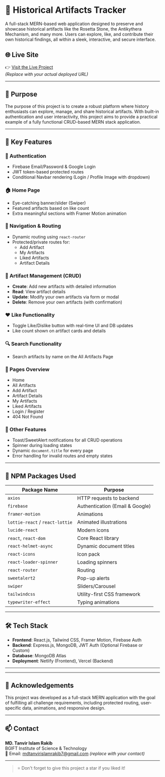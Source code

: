 # 🏺 Historical Artifacts Tracker

A full-stack MERN-based web application designed to preserve and showcase historical artifacts like the Rosetta Stone, the Antikythera Mechanism, and many more. Users can explore, like, and contribute their own historical findings, all within a sleek, interactive, and secure interface.

## 🌐 Live Site

👉 [Visit the Live Project](https://historical-artifact-tracker.netlify.app/)  
*(Replace with your actual deployed URL)*

---

## 🎯 Purpose

The purpose of this project is to create a robust platform where history enthusiasts can explore, manage, and share historical artifacts. With built-in authentication and user interactivity, this project aims to provide a practical example of a fully functional CRUD-based MERN stack application.

---

## 🚀 Key Features

### 🔐 Authentication
- Firebase Email/Password & Google Login
- JWT token-based protected routes
- Conditional Navbar rendering (Login / Profile Image with dropdown)

### 🏠 Home Page
- Eye-catching banner/slider (Swiper)
- Featured artifacts based on like count
- Extra meaningful sections with Framer Motion animation

### 🧭 Navigation & Routing
- Dynamic routing using `react-router`
- Protected/private routes for:
  - Add Artifact
  - My Artifacts
  - Liked Artifacts
  - Artifact Details

### 📃 Artifact Management (CRUD)
- **Create**: Add new artifacts with detailed information
- **Read**: View artifact details
- **Update**: Modify your own artifacts via form or modal
- **Delete**: Remove your own artifacts (with confirmation)

### ❤️ Like Functionality
- Toggle Like/Dislike button with real-time UI and DB updates
- Like count shown on artifact cards and details

### 🔍 Search Functionality
- Search artifacts by name on the All Artifacts Page

### 📂 Pages Overview
- Home
- All Artifacts
- Add Artifact
- Artifact Details
- My Artifacts
- Liked Artifacts
- Login / Register
- 404 Not Found

### 🧠 Other Features
- Toast/SweetAlert notifications for all CRUD operations
- Spinner during loading states
- Dynamic `document.title` for every page
- Error handling for invalid routes and empty states

---

## 🧩 NPM Packages Used

| Package Name            | Purpose |
|-------------------------|---------|
| `axios`                 | HTTP requests to backend |
| `firebase`              | Authentication (Email & Google) |
| `framer-motion`         | Animations |
| `lottie-react` / `react-lottie` | Animated illustrations |
| `lucide-react`          | Modern icons |
| `react`, `react-dom`    | Core React library |
| `react-helmet-async`    | Dynamic document titles |
| `react-icons`           | Icon pack |
| `react-loader-spinner`  | Loading spinners |
| `react-router`          | Routing |
| `sweetalert2`           | Pop-up alerts |
| `swiper`                | Sliders/Carousel |
| `tailwindcss`           | Utility-first CSS framework |
| `typewriter-effect`     | Typing animations |

---

## 🛠 Tech Stack

- **Frontend**: React.js, Tailwind CSS, Framer Motion, Firebase Auth
- **Backend**: Express.js, MongoDB, JWT Auth (Optional Firebase or Custom)
- **Database**: MongoDB Atlas
- **Deployment**: Netlify (Frontend), Vercel (Backend)

---


---

## 🙌 Acknowledgements

This project was developed as a full-stack MERN application with the goal of fulfilling all challenge requirements, including protected routing, user-specific data, animations, and responsive design.

---

## 📫 Contact

**MD. Tanvir Islam Rakib**  
BGIFT Institute of Science & Technology  
📧 Email: mdtanvirislamrakib7@gmail.com *(replace with your contact)*

---

> ⭐ Don't forget to give this project a star if you liked it!


